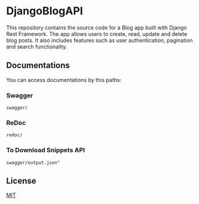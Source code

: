 # DjangoBlogAPI

This repository contains the source code for a Blog app built with Django Rest Framework. The app allows users to create, read, update and delete blog posts. It also includes features such as user authentication, pagination and search functionality.

## Documentations
You can access documentations by this paths:

### Swagger
```
swagger/
```

### ReDoc
```
redoc/
```

### To Download Snippets API
```
swagger/output.json"
```

## License

[MIT](https://choosealicense.com/licenses/mit/)